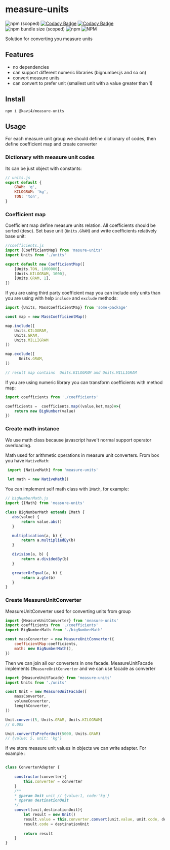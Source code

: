 # measure-units

![npm (scoped)](https://img.shields.io/npm/v/@kavi4/measure-units?color=green)
[![Codacy Badge](https://api.codacy.com/project/badge/Grade/eff1c8c68d8d42f8982f1c76b4678233)](https://app.codacy.com/gh/kavi4/measure-units?utm_source=github.com&utm_medium=referral&utm_content=kavi4/measure-units&utm_campaign=Badge_Grade_Settings)
[![Codacy Badge](https://app.codacy.com/project/badge/Coverage/01185666553447a5be0c6b52eb43e77e)](https://www.codacy.com/gh/kavi4/measure-units/dashboard?utm_source=github.com&utm_medium=referral&utm_content=kavi4/measure-units&utm_campaign=Badge_Coverage)
![npm bundle size (scoped)](https://img.shields.io/bundlephobia/min/@kavi4/measure-units)
![npm](https://img.shields.io/npm/dm/@kavi4/measure-units)
![NPM](https://img.shields.io/npm/l/@kavi4/measure-units)

Solution for converting you measure units

## Features
- no dependencies
- can support different numeric libraries (bignumber.js and so on)
- convert measure units
- can convert to prefer unit (smallest unit with a value greater than 1)

## Install

``` npm i @kavi4/measure-units ```

## Usage

For each measure unit group we should define dictionary of codes, then define coefficient map and create converter

### Dictionary with measure unit codes

Its can be just object with constants:

```js
// units.js
export default {
    GRAM: 'g',
    KILOGRAM: 'kg',
    TON: 'ton',
}
```

### Coefficient map 

Coefficient map define measure units relation.
All coefficients should be sorted (desc). 
Set base unit (`Units.GRAM`) and write coefficients relatively base unit:

```js
//coefficients.js
import {CoefficientMap} from 'masure-units'
import Units from './units'

export default new CoefficientMap([
    [Units.TON, 1000000],
    [Units.KILOGRAM, 1000],
    [Units.GRAM, 1],
])
```

If you are using third party coefficient map you can include only units than you are using with help `include` and `exclude` methods:

```js
import {Units, MassCoefficientMap} from 'some-package'

const map = new MassCoefficientMap()

map.include([
    Units.KILOGRAM,
    Units.GRAM,
    Units.MILLIGRAM
])

map.exclude([
      Units.GRAM,
])

// result map contains  Units.KILOGRAM and Units.MILLIGRAM

```

If you are using numeric library you can transform coefficients with method map:

```js
import coefficients from './coefficients'

coefficients =  coefficients.map((value,ket,map)=>{
    return new BigNumber(value)
})
```

### Create math instance

We use math class because javascript have't normal support operator overloading.

Math used for arithmetic operations in measure unit converters.
From box you have `NativeMath`:

```js
 import {NativeMath} from 'measure-units'
 
 let math = new NativeMath()
 ```
 
You can implement self math class with `IMath`, for example:
 
 ```js
 // bigNumberMath.js
import {IMath} from 'measure-units'
 
class BigNumberMath extends IMath {
    abs(value) {
        return value.abs()
    }

    multiplication(a, b) {
        return a.multipliedBy(b)
    }

    division(a, b) {
        return a.dividedBy(b)
    }

    greaterOrEqual(a, b) {
        return a.gte(b)
    }
}
 ```

### Create MeasureUnitConverter

MeasureUnitConverter used for converting units from group

```js
import {MeasureUnitConverter} from 'measure-units'
import coefficients from './coefficients'
import BigNumberMath from './bigNumberMath'

const massConverter = new MeasureUnitConverter({
    coefficientMap:coefficients,
    math: new BigNumberMath(),
})
```

Then we can join all our converters in one facade. MeasureUnitFacade implements `IMeasureUnitConverter` and we can use facade as converter

```js
import {MeasureUnitFacade} from 'measure-units'
import Units from './units'

const Unit = new MeasureUnitFacade([
    massConverter,
    volumeConverter,
    lengthConverter,
])

Unit.convert(5, Units.GRAM, Units.KILOGRAM)
// 0.005

Unit.convertToPreferUnit(5000, Units.GRAM)
// {value: 5, unit: 'kg'}
```

If we store measure unit values in objects we can write adapter.
For example :

```js

class ConverterAdapter {
    
    constructor(converter){
        this.converter = converter
    }
    /**
    * @param Unit unit // {value:1, code:'kg'}
    * @param destinationUnit
    */
    convert(unit,destinationUnit){
        let result = new Unit()
        result.value = this.converter.convert(unit.value, unit.code, destinationUnit)
        result.code = destinationUnit
        
        return result
    }
}
```
